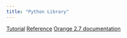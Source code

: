 ```yaml
---
title: "Python Library"
---
```


[Tutorial](https://orange-data-mining-library.readthedocs.io/en/latest/#tutorial)
[Reference](https://orange-data-mining-library.readthedocs.io/en/latest/#reference)
[Orange 2.7 documentation](http://docs.biolab.si/2/)
